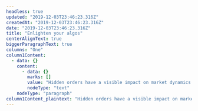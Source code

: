 ```yaml
---
headless: true
updated: "2019-12-03T23:46:23.316Z"
createdAt: "2019-12-03T23:46:23.316Z"
date: "2019-12-03T23:46:23.316Z"
title: "Enlighten your algos"
centerAlignText: true
biggerParagraphText: true
columns: "One"
column1Content:
  - data: {}
    content:
      - data: {}
        marks: []
        value: "Hidden orders have a visible impact on market dynamics. Liquidity Lamp illuminates these hidden forces on pricing and execution. Enlighten your strategies with Signum."
        nodeType: "text"
    nodeType: "paragraph"
column1Content_plaintext: "Hidden orders have a visible impact on market dynamics. Liquidity Lamp illuminates these hidden forces on pricing and execution. Enlighten your strategies with Signum."
---
```

